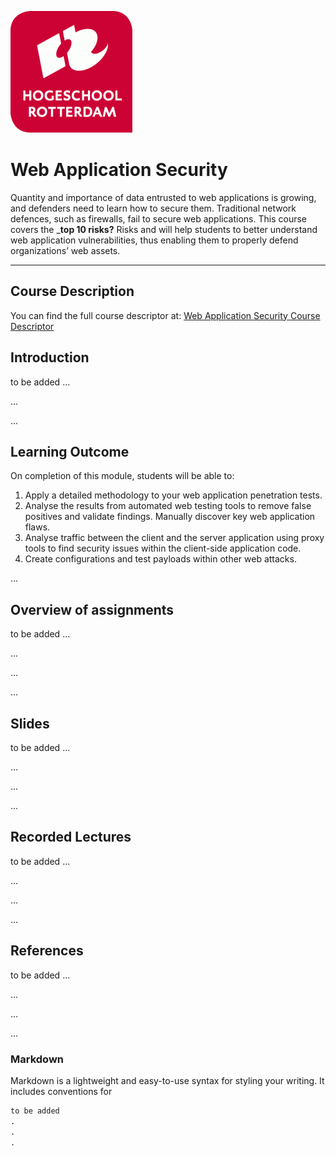 ![Logo](Img/HR%20Logo.png)
# Web Application Security
Quantity and importance of data entrusted to web applications is growing, and defenders need to learn how to secure them. Traditional network defences, such as firewalls, fail to secure web applications. This course covers the ___top 10 risks?__ Risks and will help students to better understand web application vulnerabilities, thus enabling them to properly defend organizations’ web assets.
_____________________________________________________________________________________________________________________________________

## Course Description

You can find the full course descriptor at: [Web Application Security Course Descriptor](//)


## Introduction

to be added
...

...

...

## Learning Outcome

On completion of this module, students will be able to: 
1)	Apply a detailed methodology to your web application penetration tests.
2)	Analyse the results from automated web testing tools to remove false positives and validate findings. Manually discover key web application flaws. 
3)	Analyse traffic between the client and the server application using proxy tools to find security issues within the client-side application code. 
4)	Create configurations and test payloads within other web attacks.

...



## Overview of assignments

to be added
...

...

...

...


## Slides

to be added
...

...

...

...


## Recorded Lectures
to be added
...

...

...

...




## References

to be added
...

...

...

...







### Markdown

Markdown is a lightweight and easy-to-use syntax for styling your writing. It includes conventions for

```markdown
to be added
.
.
.
```
